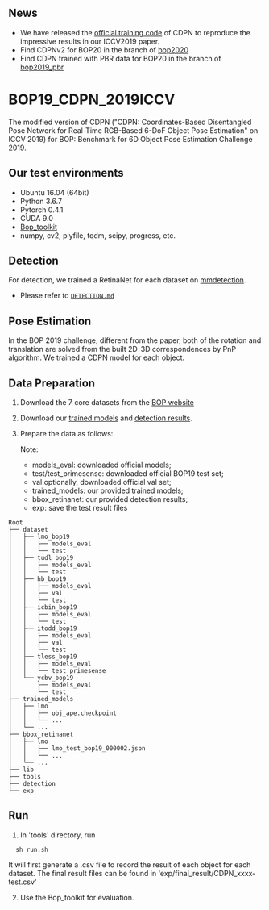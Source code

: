 ## News
- We have released the [official training code](https://github.com/LZGMatrix/CDPN_ICCV2019_ZhigangLi) of CDPN to reproduce the impressive results in our ICCV2019 paper.
- Find CDPNv2 for BOP20 in the branch of [bop2020](https://github.com/LZGMatrix/BOP19_CDPN_2019ICCV/tree/bop2020)
- Find CDPN trained with PBR data for BOP20 in the branch of [bop2019_pbr](https://github.com/LZGMatrix/BOP19_CDPN_2019ICCV/tree/bop2019_pbr)

# BOP19_CDPN_2019ICCV

The modified version of CDPN ("CDPN: Coordinates-Based Disentangled Pose Network for Real-Time RGB-Based 6-DoF Object Pose Estimation" on ICCV 2019) for BOP: Benchmark for 6D Object Pose Estimation Challenge 2019.



## Our test environments
- Ubuntu 16.04 (64bit)
- Python 3.6.7
- Pytorch 0.4.1
- CUDA 9.0
- [Bop_toolkit](https://github.com/thodan/bop_toolkit)
- numpy, cv2, plyfile, tqdm, scipy, progress, etc.

## Detection
For detection, we trained a RetinaNet for each dataset on [mmdetection](https://github.com/open-mmlab/mmdetection).
* Please refer to [`DETECTION.md`](detection/DETECTION.md)

## Pose Estimation
In the BOP 2019 challenge, different from the paper, both of the rotation and translation are solved from the built 2D-3D correspondences by PnP algorithm. We trained a CDPN model for each object.

## Data Preparation
1. Download the 7 core datasets from the [BOP website](https://bop.felk.cvut.cz/datasets/)
2. Download our [trained models](https://drive.google.com/drive/folders/1GoCSOVZk0kzxS5e--oVXS83wpRHd9qJO?usp=sharing) and [detection results](https://drive.google.com/drive/folders/1nTP87zzF9l7VO3UEjcEbX61J3-6wRbuf?usp=sharing).
3. Prepare the data as follows:

    Note: 
    - models_eval: downloaded official models; 
    - test/test_primesense: downloaded official BOP19 test set; 
    - val:optionally, downloaded official val set;
    - trained_models: our provided trained models;
    - bbox_retinanet: our provided detection results;
    - exp: save the test result files
```
Root
├── dataset
│   ├── lmo_bop19
│   │   ├── models_eval 
│   │   └── test 
│   ├── tudl_bop19
│   │   ├── models_eval 
│   │   └── test 
│   ├── hb_bop19
│   │   ├── models_eval
│   │   ├── val 
│   │   └── test
│   ├── icbin_bop19
│   │   ├── models_eval
│   │   └── test 
│   ├── itodd_bop19
│   │   ├── models_eval 
│   │   ├── val
│   │   └── test
│   ├── tless_bop19
│   │   ├── models_eval
│   │   └── test_primesense 
│   └── ycbv_bop19
│       ├── models_eval 
│       └── test
├── trained_models
│   ├── lmo
│   │   ├── obj_ape.checkpoint
│   │   └── ...
│   └── ...
├── bbox_retinanet
│   ├── lmo
│   │   ├── lmo_test_bop19_000002.json
│   │   └── ... 
│   └── ...
├── lib
├── tools
├── detection
└── exp
```
## Run
1. In 'tools' directory, run 
```
  sh run.sh
```
It will first generate a .csv file to record the result of each object for each dataset. The final result files can be found in 'exp/final_result/CDPN_xxxx-test.csv'

2. Use the Bop_toolkit for evaluation.

